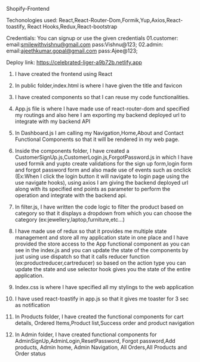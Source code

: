 Shopify-Frontend

Techonologies used: React,React-Router-Dom,Formik,Yup,Axios,React-toastify,
                    React Hooks,Redux,React-bootstrap

Credentials: You can signup or use the given credentials
 01.customer: email:smilewithvishnu@gmail.com pass:Vishnu@123;
 02.admin: email:ajeethkumar.gopal@gmail.com  pass:Ajee@123;

Deploy link: https://celebrated-liger-a9b72b.netlify.app

01. I have created the frontend using React

02. In public folder,index.html is where I have given the title and favicon

03. I have created components so that I can reuse my code functionalities.

04. App.js file is where I have made use of react-router-dom and specified my routings and also here
    I am exporting my backend deployed url to integrate with my backend API

05. In Dashboard.js I am calling my Navigation,Home,About and Contact Functional Components so that it will be
    rendered in my web page.

06. Inside the components folder, I have created a CustomerSignUp.js,CustomerLogin.js,ForgotPassword.js 
    in which I have used formik and yupto create validations for the sign up form,login form 
    and forgot password form and also made use of events such as onclick
    (Ex:When I click the login button it will navigate to login page using the use navigate hooks),
    using axios I am giving the backend deployed url along with its specified end points as parameter 
    to perform the operation and integrate with the backend api.

07. In filter.js, I have written the code logic to filter the product based on category so that it displays
    a dropdown from which you can choose the category (ex:jewellery,laptop,furniture,etc...)


08. I have made use of redux so that it provides me multiple state management and store all my application
    state in one place and I have provided the store access to the App functional component as you can see 
    in the index.js and you can update the state of the components by just using use dispatch so that it calls
    reducer function (ex:productreducer,cartreducer) so based on the action type you can update the state 
    and use selector hook gives you the state of the entire application.

09. Index.css is where I have specified all my stylings to the web application

10. I have used react-toastify in app.js so that it gives me toaster for 3 sec as notification

11. In Products folder, I have created the functional components for cart details,
    Ordered Items,Product list,Success order and product navigation

12. In Admin folder, I have created functional components for AdminSignUp,AdminLogin,ResetPassword,
    Forgot password,Add products, Admin home, Admin Navigation, All Orders,All Products and Order status
